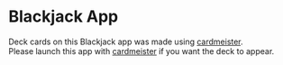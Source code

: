 # Blackjack App
 Deck cards on this Blackjack app was made using [cardmeister](https://github.com/cardmeister/cardmeister.github.io). <br>
 Please launch this app with [cardmeister](https://github.com/cardmeister/cardmeister.github.io) if you want the deck to appear.